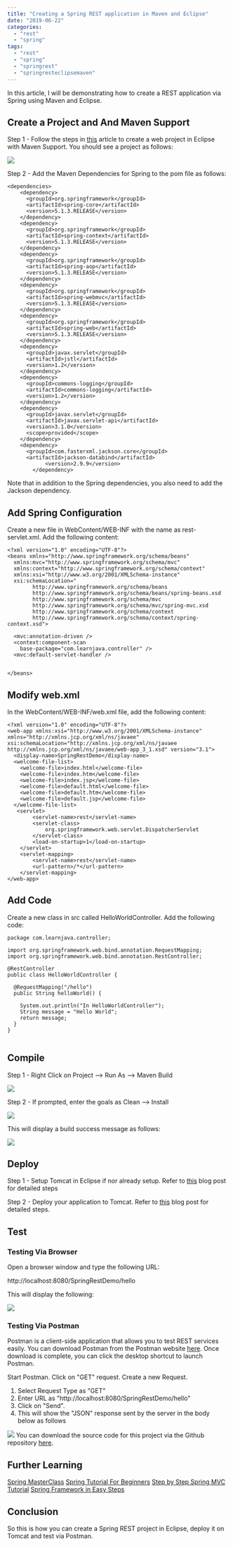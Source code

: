 ```yaml
---
title: "Creating a Spring REST application in Maven and Eclipse"
date: "2019-06-22"
categories: 
  - "rest"
  - "spring"
tags: 
  - "rest"
  - "spring"
  - "springrest"
  - "springresteclipsemaven"
---
```


In this article, I will be demonstrating how to create a REST application via Spring using Maven and Eclipse.

## Create a Project and And Maven Support

Step 1 - Follow the steps in [this](https://learnjava.co.in/how-to-create-a-maven-web-project-in-eclipse/) article to create a web project in Eclipse with Maven Support. You should see a project as follows:

[![](images/project-205x300.png)](images/project.png)

Step 2 - Add the Maven Dependencies for Spring to the pom file as follows:

```
<dependencies>
    <dependency>
      <groupId>org.springframework</groupId>
      <artifactId>spring-core</artifactId>
      <version>5.1.3.RELEASE</version>
    </dependency>
    <dependency>
      <groupId>org.springframework</groupId>
      <artifactId>spring-context</artifactId>
      <version>5.1.3.RELEASE</version>
    </dependency>
    <dependency>
      <groupId>org.springframework</groupId>
      <artifactId>spring-aop</artifactId>
      <version>5.1.3.RELEASE</version>
    </dependency>
    <dependency>
      <groupId>org.springframework</groupId>
      <artifactId>spring-webmvc</artifactId>
      <version>5.1.3.RELEASE</version>
    </dependency>
    <dependency>
      <groupId>org.springframework</groupId>
      <artifactId>spring-web</artifactId>
      <version>5.1.3.RELEASE</version>
    </dependency>
    <dependency>
      <groupId>javax.servlet</groupId>
      <artifactId>jstl</artifactId>
      <version>1.2</version>
    </dependency>
    <dependency>
      <groupId>commons-logging</groupId>
      <artifactId>commons-logging</artifactId>
      <version>1.2</version>
    </dependency>
    <dependency>
      <groupId>javax.servlet</groupId>
      <artifactId>javax.servlet-api</artifactId>
      <version>3.1.0</version>
      <scope>provided</scope>
    </dependency>
    <dependency>
      <groupId>com.fasterxml.jackson.core</groupId>
      <artifactId>jackson-databind</artifactId>
            <version>2.9.9</version>
        </dependency>
```

Note that in addition to the Spring dependencies, you also need to add the Jackson dependency.

## Add Spring Configuration

Create a new file in WebContent/WEB-INF with the name as rest-servlet.xml. Add the following content:

```
<?xml version="1.0" encoding="UTF-8"?>
<beans xmlns="http://www.springframework.org/schema/beans"
  xmlns:mvc="http://www.springframework.org/schema/mvc"
  xmlns:context="http://www.springframework.org/schema/context"
  xmlns:xsi="http://www.w3.org/2001/XMLSchema-instance"
  xsi:schemaLocation="
        http://www.springframework.org/schema/beans     
        http://www.springframework.org/schema/beans/spring-beans.xsd
        http://www.springframework.org/schema/mvc 
        http://www.springframework.org/schema/mvc/spring-mvc.xsd
        http://www.springframework.org/schema/context 
        http://www.springframework.org/schema/context/spring-context.xsd">
 
  <mvc:annotation-driven />
  <context:component-scan
    base-package="com.learnjava.controller" />
  <mvc:default-servlet-handler />
 

</beans>
```

## Modify web.xml

In the WebContent/WEB-INF/web.xml file, add the following content:

```
<?xml version="1.0" encoding="UTF-8"?>
<web-app xmlns:xsi="http://www.w3.org/2001/XMLSchema-instance" xmlns="http://xmlns.jcp.org/xml/ns/javaee" xsi:schemaLocation="http://xmlns.jcp.org/xml/ns/javaee http://xmlns.jcp.org/xml/ns/javaee/web-app_3_1.xsd" version="3.1">
  <display-name>SpringRestDemo</display-name>
  <welcome-file-list>
    <welcome-file>index.html</welcome-file>
    <welcome-file>index.htm</welcome-file>
    <welcome-file>index.jsp</welcome-file>
    <welcome-file>default.html</welcome-file>
    <welcome-file>default.htm</welcome-file>
    <welcome-file>default.jsp</welcome-file>
  </welcome-file-list>
   <servlet>
        <servlet-name>rest</servlet-name>
        <servlet-class>
            org.springframework.web.servlet.DispatcherServlet
        </servlet-class>
        <load-on-startup>1</load-on-startup>
    </servlet>
    <servlet-mapping>
        <servlet-name>rest</servlet-name>
        <url-pattern>/*</url-pattern>
    </servlet-mapping>	
</web-app>
```

## Add Code

Create a new class in src called HelloWorldController. Add the following code:

```
package com.learnjava.controller;

import org.springframework.web.bind.annotation.RequestMapping;
import org.springframework.web.bind.annotation.RestController;

@RestController
public class HelloWorldController {

  @RequestMapping("/hello")
  public String helloWorld() {
 
    System.out.println("In HelloWorldController");
    String message = "Hello World";
    return message;
  }
}


```

## Compile

Step 1 - Right Click on Project --> Run As --> Maven Build

[![](images/c1-300x298.png)](images/c1.png)

Step 2 - If prompted, enter the goals as Clean --> Install

[![](images/c2-300x248.png)](images/c2.png)

This will display a build success message as follows:

[![](images/c3-300x110.png)](images/c3.png)

## Deploy

Step 1 - Setup Tomcat in Eclipse if nor already setup. Refer to [this](https://learnjava.co.in/how-to-setup-tomcat-in-eclipse/) blog post for detailed steps

Step 2 - Deploy your application to Tomcat. Refer to [this](https://learnjava.co.in/how-to-deploy-an-application-on-tomcat-server-in-eclipse/) blog post for detailed steps.

## Test

### Testing Via Browser

Open a browser window and type the following URL:

http://localhost:8080/SpringRestDemo/hello

This will display the following:

[![](images/t1-1-300x264.png)](images/t1-1.png)

### Testing Via Postman

Postman is a client-side application that allows you to test REST services easily. You can download Postman from the Postman website [here](https://www.getpostman.com/downloads/). Once download is complete, you can click the desktop shortcut to launch Postman.

Start Postman. Click on "GET" request. Create a new Request.

1. Select Request Type as "GET"
2. Enter URL as "http://localhost:8080/SpringRestDemo/hello"
3. Click on "Send".
4. This will show the "JSON" response sent by the server in the body below as follows

[![](images/p3-300x156.png)](images/p3.png)
You can download the source code for this project via the Github repository [here](https://github.com/learnjavawithreshma/SpringRestDemo).

## Further Learning

[Spring MasterClass](https://click.linksynergy.com/deeplink?id=MnzIZAZNE5Y&mid=39197&murl=https%3A%2F%2Fwww.udemy.com%2Fcourse%2Fjava-spring-framework-masterclass%2F) [Spring Tutorial For Beginners](https://click.linksynergy.com/deeplink?id=MnzIZAZNE5Y&mid=39197&murl=https%3A%2F%2Fwww.udemy.com%2Fcourse%2Fspring-tutorial-for-beginners%2F) [Step by Step Spring MVC Tutorial](https://click.linksynergy.com/deeplink?id=MnzIZAZNE5Y&mid=39197&murl=https%3A%2F%2Fwww.udemy.com%2Fcourse%2Fspring-mvc-tutorial-for-beginners-step-by-step%2F) [Spring Framework in Easy Steps](https://click.linksynergy.com/deeplink?id=MnzIZAZNE5Y&mid=39197&murl=https%3A%2F%2Fwww.udemy.com%2Fcourse%2Fspringframeworkineasysteps%2F)

## Conclusion

So this is how you can create a Spring REST project in Eclipse, deploy it on Tomcat and test via Postman.
